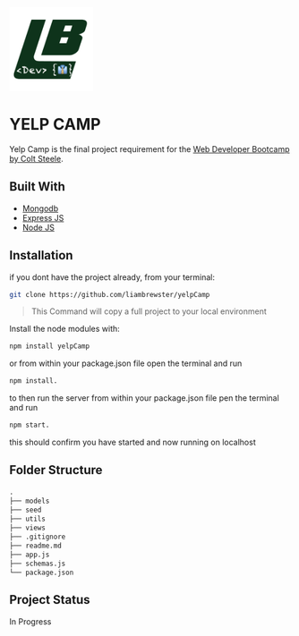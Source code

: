 <img src="https://github.com/liambrewster/Glass-Background-Demo/blob/3b09839d9690ff0adfb510c391d1f0b922ac7db9/images/LB%20Dev%20Logo.png" width="150" height="150">

# YELP CAMP

Yelp Camp is the final project requirement for the [Web Developer Bootcamp by Colt Steele](https://www.udemy.com/course/the-web-developer-bootcamp/).

## Built With
- [Mongodb](https://www.mongodb.com/)
- [Express JS](https://expressjs.com/)
- [Node JS](https://nodejs.org/en/)

## Installation

if you dont have the project already, from your terminal:
```bash
git clone https://github.com/liambrewster/yelpCamp
```
>This Command  will copy a full  project  to your local  environment

Install the node modules with: 
```bash
npm install yelpCamp 
```
or from within your package.json file open the terminal and run 
```bash
npm install.
```
to then run the server from within your package.json file pen the terminal and run 
```bash
npm start.
```
this should confirm you have started and now running on localhost

## Folder Structure
    .
    ├── models
    ├── seed                      
    ├── utils     
    ├── views         
    ├── .gitignore
    ├── readme.md
    ├── app.js
    ├── schemas.js
    └── package.json
    

## Project Status
In Progress
